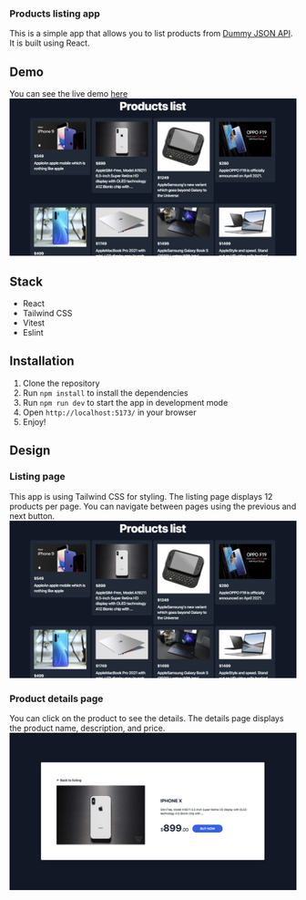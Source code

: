 ### Products listing app

This is a simple app that allows you to list products from [Dummy JSON API](https://dummyjson.com/docs/products). It is built using React. 

## Demo
You can see the live demo [here](https://react-simple-products-app.vercel.app/)
![alt text](https://github.com/Mateuszpietrusinski/react-simple-products-app/blob/main/src/assets/list_view.png)
## Stack
- React
- Tailwind CSS
- Vitest
- Eslint

## Installation
1. Clone the repository
2. Run `npm install` to install the dependencies
3. Run `npm run dev` to start the app in development mode
4. Open `http://localhost:5173/` in your browser
5. Enjoy!

## Design

### Listing page
This app is using Tailwind CSS for styling. The listing page displays 12 products per page. You can navigate between pages using the previous and next button.
![alt text](https://github.com/Mateuszpietrusinski/react-simple-products-app/blob/main/src/assets/list_view.png)

### Product details page
You can click on the product to see the details. The details page displays the product name, description, and price.
![alt text](https://github.com/Mateuszpietrusinski/react-simple-products-app/blob/main/src/assets/details_view.png)